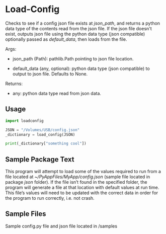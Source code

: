 # Load-Config

Checks to see if a config json file exists at *json_path*, and returns a
python data type of the contents read from the json file. If the
json file doesn't exist, outputs json file using the python data
type (json compatible) optionally passed as *default_data*, then
loads from the file.

Args:

* json_path (Path): pathlib.Path pointing to json file location.

* default_data (any, optional): python data type (json compatible)
to output to json file. Defaults to None.

Returns:

* any: python data type read from json data.

## Usage

```py
import loadconfig

JSON = "/Volumes/USB/config.json"
_dictionary = load_config(JSON)

print(_dictionary["something cool"])
```

## Sample Package Text

This program will attempt to load some of the values required to
run from a file located at *~/PyAppFiles/MyApp/config.json* (sample
file located in package *json* folder). If the file isn’t found
in the specified folder, the program will generate a file at that
location with default values at run time. This file’s values will
need to be updated with the correct data in order for the program
to run correctly, i.e. not crash.

## Sample Files

Sample config.py file and json file located in /samples
